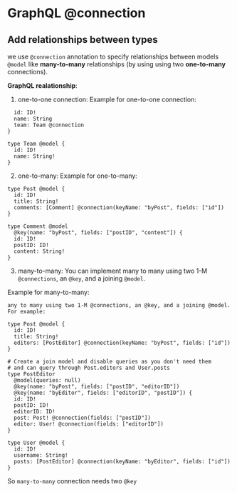 # GraphQL @connection

## Add relationships between types

we use `@connection` annotation to specify relationships between models `@model` like **many-to-many** relationships (by using using two **one-to-many** connections).

**GraphQL realationship**:

1. one-to-one connection: Example for one-to-one connection:

```type Project @model {
  id: ID!
  name: String
  team: Team @connection
}

type Team @model {
  id: ID!
  name: String!
}
```

2. one-to-many: Example for one-to-many:

```
type Post @model {
  id: ID!
  title: String!
  comments: [Comment] @connection(keyName: "byPost", fields: ["id"])
}

type Comment @model
  @key(name: "byPost", fields: ["postID", "content"]) {
  id: ID!
  postID: ID!
  content: String!
}
```

3. many-to-many: You can implement many to many using two 1-M `@connections`, an `@key`, and a joining `@model`.

 Example for many-to-many:

```
any to many using two 1-M @connections, an @key, and a joining @model. For example:

type Post @model {
  id: ID!
  title: String!
  editors: [PostEditor] @connection(keyName: "byPost", fields: ["id"])
}

# Create a join model and disable queries as you don't need them
# and can query through Post.editors and User.posts
type PostEditor
  @model(queries: null)
  @key(name: "byPost", fields: ["postID", "editorID"])
  @key(name: "byEditor", fields: ["editorID", "postID"]) {
  id: ID!
  postID: ID!
  editorID: ID!
  post: Post! @connection(fields: ["postID"])
  editor: User! @connection(fields: ["editorID"])
}

type User @model {
  id: ID!
  username: String!
  posts: [PostEditor] @connection(keyName: "byEditor", fields: ["id"])
}

```
So `many-to-many` connection needs two `@key`